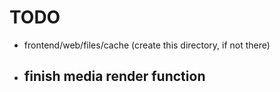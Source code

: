 # TODO

- frontend/web/files/cache (create this directory, if not there)
- finish media render function
    -